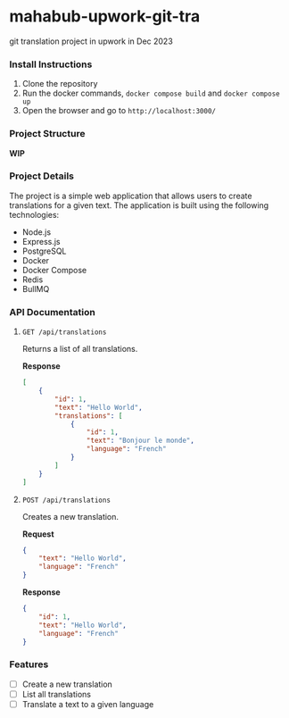 # mahabub-upwork-git-tra
git translation project in upwork in Dec 2023


### Install Instructions

1. Clone the repository
2. Run the docker commands, `docker compose build` and `docker compose up`
3. Open the browser and go to `http://localhost:3000/`

### Project Structure
**WIP**

### Project Details

The project is a simple web application that allows users to create translations for a given text. The application is built using the following technologies:

- Node.js
- Express.js
- PostgreSQL
- Docker
- Docker Compose
- Redis
- BullMQ


### API Documentation

1. ```GET /api/translations```

    Returns a list of all translations.

    **Response**

    ```json
    [
        {
            "id": 1,
            "text": "Hello World",
            "translations": [
                {
                    "id": 1,
                    "text": "Bonjour le monde",
                    "language": "French"
                }
            ]
        }
    ]
    ```

2. ```POST /api/translations```

    Creates a new translation.

    **Request**

    ```json
    {
        "text": "Hello World",
        "language": "French"
    }
    ```

    **Response**

    ```json
    {
        "id": 1,
        "text": "Hello World",
        "language": "French"
    }
    ```


### Features

- [ ] Create a new translation
- [ ] List all translations
- [ ] Translate a text to a given language
